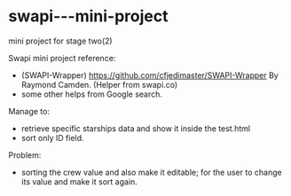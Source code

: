 # swapi---mini-project
mini project for stage two(2)

Swapi mini project reference:
- (SWAPI-Wrapper) https://github.com/cfjedimaster/SWAPI-Wrapper By Raymond Camden. (Helper from swapi.co)
- some other helps from Google search.

Manage to:
- retrieve specific starships data and show it inside the test.html
- sort only ID field.

Problem:
- sorting the crew value and also make it editable; for the user to change its value and make it sort again.

